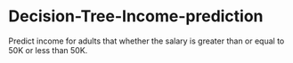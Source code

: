 # Decision-Tree-Income-prediction
Predict income for adults that whether the salary is greater than or equal to 50K or less than 50K.
